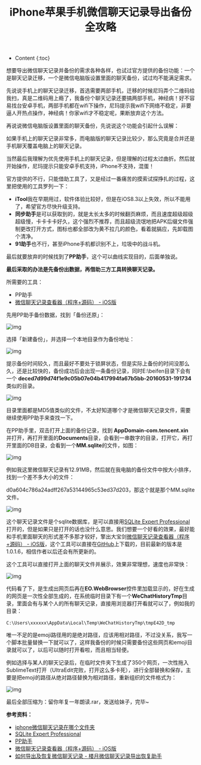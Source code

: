﻿---
layout:		post
category:	"soft"
title:		"iPhone苹果手机微信聊天记录导出备份全攻略"
tags:		[wechat,iphone]
---
- Content
{:toc}


想要导出微信聊天记录并备份的需求各种各样，也试过官方提供的备份功能：一个是聊天记录迁移，一个是微信电脑版设置里面的聊天备份，试过均不能满足需求。



先说说手机上的聊天记录迁移，首选需要两部手机，迁移的时候尼玛弄个二维码给我扫，真是二维码用上瘾了，我备份个聊天记录还要搞两部手机，神经病！好不容易找台安卓手机，两部手机都在wifi下操作，尼玛提示我wifi下网络不稳定，非要逼人开热点操作，神经病！你家wifi才不稳定呢，果断放弃这个方法。



再说说微信电脑版设置里面的聊天备份，先说说这个功能会引起什么误解：

如果手机上的聊天记录非常多，而电脑版的聊天记录比较少，那么究竟是合并还是手机聊天覆盖电脑上的聊天记录。



当然最后我理解为优先使用手机上的聊天记录，但是理解的过程太过曲折。然后就开始操作，尼玛提示只能安卓手机支持，iPhone不支持，混蛋！



官方提供的不行，只能借助工具了，又是经过一番痛苦的摸索试探挣扎的过程，这里把使用的工具罗列一下：

- **iTool**我在早期用过，软件体验比较好，但是在iOS8.3以上失效，所以不能用了，希望官方尽快升级支持。
- **同步助手**是可以获取到的，就是太长太多的时候翻页麻烦，而且速度超级超级超级慢，卡卡卡卡好久，这个强烈不推荐，而且超级流氓地把APK后缀文件强制更改打开方式，图标也都全部改为黄不拉几的颜色，看着就膈应，先卸载图个清净。
- **91助手**也不行，甚至iPhone手机都识别不上，垃圾中的战斗机。



最后就要放弃的时候找到了**PP助手**，这个可以曲线实现目的，后面单独说。



**最后采取的办法是先备份出数据，再借助三方工具转换聊天记录。**



所需要的工具：

- PP助手
- [微信聊天记录查看器（程序+源码） - iOS版](http://www.cnblogs.com/cxun/p/4338643.html)



先用PP助手备份数据，找到「备份还原」：

![img](..\..\images\2016\8B7978574ECC45058DF99234CE86A308\clipboard.png)

选择「新建备份」，并选择一个本地目录作为备份地址：

![img](..\..\images\2016\7673491B824F4FFF9BDBF7B4BE2EE0A0\clipboard.png)



提示备份时间较久，而且最好不要处于锁屏状态，但是实际上备份的时间没那么久，还是比较快的，备份成功后会出现一条备份记录，同时E:\beifen目录下会有一个 **deced7d99d74f1e9c05b07e04b417994fa67b5bb-20160531-191734** 类似的目录。

![img](..\..\images\2016\F8A717AB8DFF42E486FE5693BF923CAD\clipboard.png)



目录里面都是MD5值类似的文件，不太好知道哪个才是微信聊天记录文件，需要继续使用PP助手来查找一下。



在PP助手里，双击打开上面的备份记录，找到 **AppDomain-com.tencent.xin** 并打开，再打开里面的**Documents**目录，会看到一串数字的目录，打开它，再打开里面的DB目录，会看到一个**MM.sqlite**的文件，如图：

![img](..\..\images\2016\627756AF0FB74AC1B184878199465E7F\clipboard.png)



例如我这里微信聊天记录有12.91MB，然后就在我电脑的备份文件中按大小排序，找到一个差不多大小的文件：

d0a604c786a24adff267a53144965c53ed37d203，那这个就是那个MM.sqlite文件。

![img](..\..\images\2016\69DC803A2A094CC8A46D5770ABC60304\clipboard.png)



这个聊天记录文件是个sqlite数据库，是可以直接用[SQLite Expert Professional](http://www.sqliteexpert.com/download.html)打开的，但是如果只是打开的话也没什么意思。我们想要一个好看的效果，最好能和手机里面聊天的形式差不多那才较好，擎出大宝剑[微信聊天记录查看器（程序+源码） - iOS版](http://www.cnblogs.com/cxun/p/4338643.html)，这个工具可以直接在[GitHub](https://github.com/cxun/WeChatHistory)上下载的，目前最新的版本是1.0.1.6，相信作者以后还会有所更新的。

这个工具可以直接打开上面的聊天文件并展示，效果非常理想，速度也非常快：

![img](..\..\images\2016\F3D2AEA32B924FF1B40EF76C9B9186DB\clipboard.png)

代码看了下，是生成出网页后再在**EO.WebBrowser**控件里加载显示的，好在生成的网页是一次性全部生成的，在系统临时目录下有一个**WeChatHistoryTmp**目录，里面会有与某个人的所有聊天记录，直接用浏览器打开看就可以了，例如我的目录：

```
C:\Users\xxxxxx\AppData\Local\Temp\WeChatHistoryTmp\tmpE42D_tmp
```

唯一不足的是emoji路径用的是绝对路径，应该用相对路径，不过没关系，我写一个脚本批量替换一下就可以了，这样我备份的时候只需要备份这些网页和emoji目录就可以了，以后可以随时打开看啦，而且相当轻便。



例如选择与某人的聊天记录后，在临时文件夹下生成了350个网页，一次性拖入SublimeText打开（UltraEdit完败，打开这么多卡死），进行全部替换和保存，主要是把emoji的路径从绝对路径替换为相对路径，重新组织的文件格式为：

![img](..\..\images\2016\BCF92060C0CC43F1902AF878E29D9477\clipboard.png)

最后全部压缩为：留你年复一年朗读.rar，发送给妹子，完毕~



**参考资料：**

- [iphone微信聊天记录在哪个文件夹](http://jingyan.baidu.com/article/e6c8503c1c55d4e54f1a18d8.html)
- [SQLite Expert Professional](http://www.sqliteexpert.com/download.html)
- [PP助手](http://pro.25pp.com/)
- [微信聊天记录查看器（程序+源码） - iOS版](http://www.cnblogs.com/cxun/p/4338643.html)
- [如何导出及恢复微信聊天记录 - 楼月微信聊天记录导出恢复助手](http://www.louyue.com/weixin.htm)



